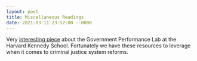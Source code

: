 ```yaml
---
layout: post
title: Miscellaneous Readings
date: 2021-03-11 23:52:00 --0000
---
```


Very [interesting piece](https://news.harvard.edu/gazette/story/2021/02/bringing-equity-to-the-justice-system-is-possible/?utm_source=newsletter&utm_medium=email&utm_campaign=harvard_alumni_gazette&utm_content=haa_ade_all_alumni_2021-03-11) about the Government Performance Lab at the Harvard Kennedy School. Fortunately we have these resources to leverage when it comes to criminal justice system reforms.
